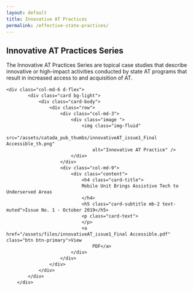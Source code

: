```yaml
---
layout: default
title: Innovative AT Practices
permalink: /effective-state-practices/
---
```


<div class="container">
	<h2 class="block-heading"><span>Innovative AT Practices Series</span></h2>
  <p>The Innovative AT Practices Series are topical case studies that describe innovative or high-impact activities conducted by state AT programs that result in increased access to and acquisition of AT. </p>
  <div class="row">

 	<div class="col-md-6 d-flex">
			<div class="card bg-light">
				<div class="card-body">
					<div class="row">
						<div class="col-md-3">
							<div class="image ">
								<img class="img-fluid"
									src="/assets/catada_pub_thumbs/innovativeAT_issue1_Final Accessible_th.png"
									alt="Innovative AT Practice" />
							</div>
						</div>
						<div class="col-md-9">
							<div class="content">
								<h4 class="card-title">
								Mobile Unit Brings Assistive Tech to Underserved Areas
								</h4>
								<h5 class="card-subtitle mb-2 text-muted">Issue No. 1 - October 2019</h5>
								<p class="card-text">
								</p>
								<a href="/assets/files/innovativeAT_issue1_Final Accessible.pdf" class="btn btn-primary">View
									PDF</a>
							</div>
						</div>
					</div>
				</div>
			</div>
		</div>
</div>
</div>




